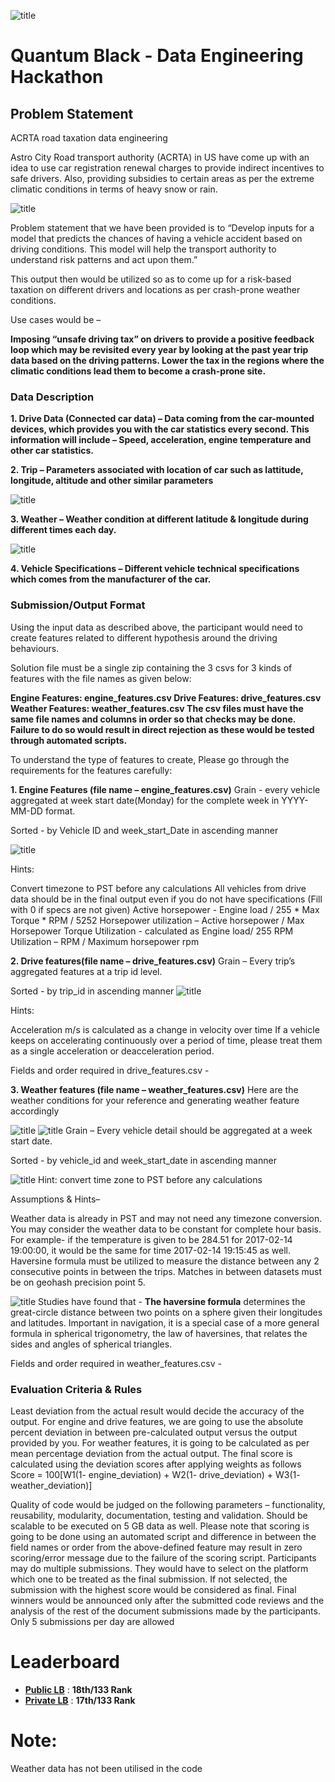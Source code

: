 ![title](images/QB.png)

# Quantum Black - Data Engineering Hackathon

## Problem Statement
ACRTA road taxation data engineering

Astro City Road transport authority (ACRTA) in US have come up with an idea to use car registration renewal charges to provide indirect incentives to safe drivers. Also, providing subsidies to certain areas as per the extreme climatic conditions in terms of heavy snow or rain.

![title](images/QB1.png)

Problem statement that we have been provided is to “Develop inputs for a model that predicts the chances of having a vehicle accident based on driving conditions. This model will help the transport authority to understand risk patterns and act upon them.”

This output then would be utilized so as to come up for a risk-based taxation on different drivers and locations as per crash-prone weather conditions.

Use cases would be –

**Imposing “unsafe driving tax” on drivers to provide a positive feedback loop which may be revisited every year by looking at the past year trip data based on the driving patterns.
Lower the tax in the regions where the climatic conditions lead them to become a crash-prone site.**

 
### Data Description
**1. Drive Data (Connected car data) – Data coming from the car-mounted devices, which provides you with the car statistics every second. This information will include – Speed, acceleration, engine temperature and other car statistics.**

**2. Trip – Parameters associated with location of car such as lattitude, longitude, altitude and other similar parameters**

![title](images/trip.png)

**3. Weather – Weather condition at different latitude & longitude during different times each day.**

![title](images/weather.png)

**4. Vehicle Specifications – Different vehicle technical specifications which comes from the manufacturer of the car.**


### Submission/Output Format

Using the input data as described above, the participant would need to create features related to different hypothesis around the driving behaviours.

Solution file must be a single zip containing the 3 csvs for 3 kinds of features with the file names as given below:

**Engine Features: engine_features.csv
Drive Features: drive_features.csv
Weather Features: weather_features.csv
The csv files must have the same file names and columns in order so that checks may be done. Failure to do so would result in direct rejection as these would be tested through automated scripts.**

To understand the type of features to create, Please go through the requirements for the features carefully:

 

**1. Engine Features (file name – engine_features.csv)**
Grain - every vehicle aggregated at week start date(Monday) for the complete week in YYYY-MM-DD format.

Sorted - by Vehicle ID and week_start_Date in ascending manner

![title](images/engine.png)

Hints:

Convert timezone to PST before any calculations
All vehicles from drive data should be in the final output even if you do not have specifications (Fill with 0 if specs are not given)
Active horsepower - Engine load / 255 * Max Torque * RPM / 5252
Horsepower utilization – Active horsepower / Max Horsepower
Torque Utilization - calculated as Engine load/ 255
RPM Utilization – RPM / Maximum horsepower rpm


**2. Drive features(file name – drive_features.csv)**
Grain – Every trip’s aggregated features at a trip id level.

Sorted - by trip_id in ascending manner
![title](images/drive.png)

Hints:

Acceleration m/s is calculated as a change in velocity over time
If a vehicle keeps on accelerating continuously over a period of time, please treat them as a single acceleration or deacceleration period.
 

Fields and order required in drive_features.csv -


 

**3. Weather features (file name – weather_features.csv)**
Here are the weather conditions for your reference and generating weather feature accordingly

![title](images/weather1.png)
![title](images/weather2.png)
Grain – Every vehicle detail should be aggregated at a week start date.

 
Sorted - by vehicle_id and week_start_date in ascending manner

![title](images/weath.png)
Hint: convert time zone to PST before any calculations


Assumptions & Hints–

Weather data is already in PST and may not need any timezone conversion. You may consider the weather data to be constant for complete hour basis. For example- if the temperature is given to be 284.51 for 2017-02-14 19:00:00, it would be the same for time 2017-02-14 19:15:45 as well.
Haversine formula must be utilized to measure the distance between any 2 consecutive points in between the trips.
Matches in between datasets must be on geohash precision point 5.
 
![title](images/hav.png)
Studies have found that - **The haversine formula** determines the great-circle distance between two points on a sphere given their longitudes and latitudes. Important in navigation, it is a special case of a more general formula in spherical trigonometry, the law of haversines, that relates the sides and angles of spherical triangles.


Fields and order required in weather_features.csv -



### Evaluation Criteria & Rules

Least deviation from the actual result would decide the accuracy of the output.
For engine and drive features, we are going to use the absolute percent deviation in between pre-calculated output versus the output provided by you. For weather features, it is going to be calculated as per mean percentage deviation from the actual output.
The final score is calculated using the deviation scores after applying weights as follows
Score = 100[W1(1- engine_deviation) + W2(1- drive_deviation) + W3(1- weather_deviation)]

Quality of code would be judged on the following parameters – functionality, reusability, modularity, documentation, testing and validation.
Should be scalable to be executed on 5 GB data as well.
Please note that scoring is going to be done using an automated script and difference in between the field names or order from the above-defined feature may result in zero scoring/error message due to the failure of the scoring script.
Participants may do multiple submissions. They would have to select on the platform which one to be treated as the final submission. If not selected, the submission with the highest score would be considered as final.
Final winners would be announced only after the submitted code reviews and the analysis of the rest of the document submissions made by the participants.
Only 5 submissions per day are allowed
 


# Leaderboard

* **[Public LB](https://datahack.analyticsvidhya.com/contest/quantumblack-online-hackathon/lb)** : **18th/133 Rank**
* **[Private LB](https://datahack.analyticsvidhya.com/contest/quantumblack-online-hackathon/pvt_lb)** : **17th/133 Rank**

# Note:
 Weather data has not been utilised in the code
